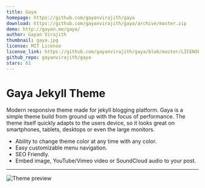 ```yaml
---
title: Gaya
homepage: https://github.com/gayanvirajith/gaya
download: https://github.com/gayanvirajith/gaya/archive/master.zip
demo: http://gayan.me/gaya/
author: Gayan Virajith
thumbnail: gaya.jpg
license: MIT License
license_link: https://github.com/gayanvirajith/gaya/blob/master/LICENSE.md
github_repo: gayanvirajith/gaya
stars: 61
---
```


# Gaya Jekyll Theme

Modern responsive theme made for jekyll blogging platform. Gaya is a
simple theme build from ground up with the focus of performance. The
theme itself quickly adapts to the users device, so it looks great on
smartphones, tablets, desktops or even the large monitors.

- Ability to change theme color at any time with any color.
- Easy customizable menu navigation.
- SEO Friendly.
- Embed image, YouTube/Vimeo video or SoundCloud audio to your post.

---

![Theme
preview](http://gayan.me/thumbnails/gaya-jekyll-theme-preview-590x300.png
"Gaya jekyll theme")
